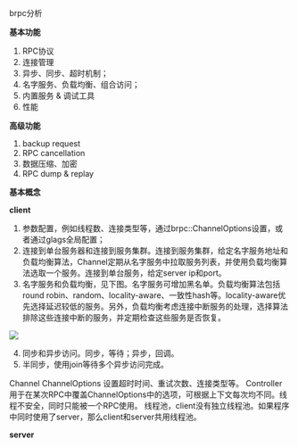 
brpc分析


**基本功能**

1. RPC协议
2. 连接管理
3. 异步、同步、超时机制；
4. 名字服务、负载均衡、组合访问；
5. 内置服务 & 调试工具
6. 性能

**高级功能**

1. backup request
2. RPC cancellation
3. 数据压缩、加密
4. RPC dump & replay


**基本概念**




**client**

1. 参数配置，例如线程数、连接类型等，通过brpc::ChannelOptions设置，或者通过glags全局配置；
2. 连接到单台服务器和连接到服务集群。连接到服务集群，给定名字服务地址和负载均衡算法，Channel定期从名字服务中拉取服务列表，并使用负载均衡算法选取一个服务。连接到单台服务，给定server ip和port。
3. 名字服务和负载均衡，见下图。名字服务可增加黑名单。负载均衡算法包括round robin、random、locality-aware、一致性hash等。locality-aware优先选择延迟较低的服务。另外，负载均衡考虑连接中断服务的处理，选择算法排除这些连接中断的服务，并定期检查这些服务是否恢复。

![](https://github.com/brpc/brpc/blob/master/docs/images/lb.png)

4. 同步和异步访问。同步，等待；异步，回调。
5. 半同步，使用join等待多个异步访问完成。


Channel
ChannelOptions 设置超时时间、重试次数、连接类型等。
Controller 用于在某次RPC中覆盖ChannelOptions中的选项，可根据上下文每次均不同。线程不安全，同时只能被一个RPC使用。
线程池，client没有独立线程池。如果程序中同时使用了server，那么client和server共用线程池。


**server**




